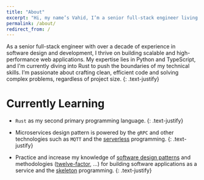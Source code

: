 ```yaml
---
title: "About"
excerpt: "Hi, my name’s Vahid, I’m a senior full-stack engineer living in Iran, Tehran"
permalink: /about/
redirect_from: /
---
```


As a senior full-stack engineer with over a decade of experience in software design and development, I thrive on building scalable and high-performance web applications. My expertise lies in Python and TypeScript, and I'm currently diving into Rust to push the boundaries of my technical skills. I’m passionate about crafting clean, efficient code and solving complex problems, regardless of project size.
{: .text-justify}

# Currently Learning

- `Rust` as my second primary programming language.
  {: .text-justify}

- Microservices design pattern is powered by the `gRPC` and other technologies such as `MQTT` and the [serverless](https://en.wikipedia.org/wiki/Serverless_computing) programming.
  {: .text-justify}

- Practice and increase my knowledge of [software design patterns](https://en.wikipedia.org/wiki/Software_design_pattern) and methodologies ([twelve-factor](https://12factor.net/), ...) for building software applications as a service and the [skeleton](https://en.wikipedia.org/wiki/Skeleton_(computer_programming)) programming.
  {: .text-justify}
